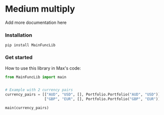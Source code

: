 # Medium multiply
Add more documentation here

### Installation
```
pip install MainFuncLib
```

### Get started
How to use this library in Max's code:

```Python
from MainFuncLib import main


# Example with 2 currency pairs
currency_pairs = [["AUD", "USD", [], Portfolio.Portfolio("AUD", "USD")],
                  ["GBP", "EUR", [], Portfolio.Portfolio("GBP", "EUR")]]

main(currency_pairs)
```